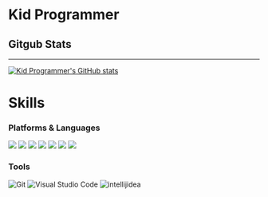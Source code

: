 # Kid Programmer

## Gitgub Stats
---
[![Kid Programmer's GitHub stats](https://github-readme-stats.vercel.app/api?username=Kidprogramer1039&show_icons=true&theme=radical)](https://github.com/anuraghazra/github-readme-stats)   

# Skills

### Platforms & Languages
<img src="https://img.shields.io/badge/java-007396?style=for-the-badge&logo=java&logoColor=white">
<img src="https://img.shields.io/badge/spring-6DB33F?style=for-the-badge&logo=spring&logoColor=6DB33F">
<img src="https://img.shields.io/badge/react-61DAFB?style=for-the-badge&logo=react&logoColor=61DAFB">
<img src="https://img.shields.io/badge/html5-E34F26?style=for-the-badge&logo=html5&logoColor=E34F26">
<img src="https://img.shields.io/badge/css3-1572B6?style=for-the-badge&logo=css3&logoColor=1572B6">
<img src="https://img.shields.io/badge/javascript-F7DF1E?style=for-the-badge&logo=javascript&logoColor=F7DF1E">
<img src="https://img.shields.io/badge/python-3776AB?style=for-the-badge&logo=python&logoColor=3776AB">

### Tools
![Git](https://img.shields.io/badge/Git-F05032.svg?&style=for-the-badge&logo=Git&logoColor=white)
![Visual Studio Code](https://img.shields.io/badge/Visual%20Studio%20Code-007ACC.svg?&style=for-the-badge&logo=Visual%20Studio%20Code&logoColor=white)
![intellijidea](https://img.shields.io/badge/Intellij%20Idea-000000.svg?&style=for-the-badge&logo=Intellij%20Idea&logoColor=white)
